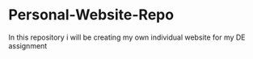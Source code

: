 # Personal-Website-Repo
In this repository i will be creating my own individual website for my DE assignment
